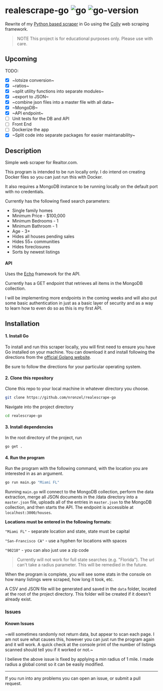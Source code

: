 # realescrape-go ![go](https://img.shields.io/github/languages/top/nronzel/realescrape-go?style=flat-square) ![go-version](https://img.shields.io/badge/Go-v1.20-blue)

Rewrite of my [Python based scraper](https://github.com/nronzel/realescrape)
in Go using the [Colly](https://github.com/gocolly/colly) web scraping framework.

> NOTE This project is for educational purposes only. Please use with care.

## Upcoming

TODO:
- [x] ~lotsize conversion~
- [x] ~ratios~
- [x] ~split utility functions into separate modules~
- [x] ~export to JSON~
- [x] ~combine json files into a master file with all data~
- [x] ~MongoDB~
- [x] ~API endpoint~
- [ ] Unit tests for the DB and API
- [ ] Front End
- [ ] Dockerize the app
- [x] ~Split code into separate packages for easier maintanability~

## Description

Simple web scraper for Realtor.com.

This program is intended to be run locally only.
I do intend on creating Docker files so you can just run this with Docker.

It also requires a MongoDB instance to be running locally on the default port
with no credentials.

Currently has the following fixed search parameters:

- Single family homes
- Minimum Price - $100,000
- Minimum Bedrooms - 1
- Minimum Bathroom - 1
- Age - 3+
- Hides all houses pending sales
- Hides 55+ communities
- Hides foreclosures
- Sorts by newest listings

#### API

Uses the [Echo](https://echo.labstack.com) framework for the API.

Currently has a GET endpoint that retrieves all items in the MongoDB
collection.

I will be implementing more endpoints in the coming weeks and will also put
some basic authentication in just as a basic layer of security and as a way
to learn how to even do so as this is my first API.

## Installation

#### 1. Install Go

To install and run this scraper locally, you will first need to ensure you have
Go installed on your machine. You can download it and install following
the directions from the [official Golang website](https://go.dev/doc/install).

Be sure to follow the directions for your particular operating system.

#### 2. Clone this repository

Clone this repo to your local machine in whatever directory you choose.

```bash
git clone https://github.com/nronzel/realescrape-go
```

Navigate into the project directory

```bash
cd realescrape-go
```

#### 3. Install dependencies

In the root directory of the project, run
```bash
go get .
```

#### 4. Run the program

Run the program with the following command, with the location you are interested
in as an argument.

```bash
go run main.go "Miami FL"
```
Running `main.go` will connect to the MongoDB collection, perform the data
extraction, merge all JSON documents in the /data directory into a `master.json`
file, uploads all of the entries in `master.json` to the MongoDB collection,
and then starts the API. The endpoint is accessible at `localhost:3000/houses`.

**Locations must be entered in the following formats:**

`"Miami FL"` - separate location and state, state must be capital

`"San-Francisco CA"` - use a hyphen for locations with spaces

`"90210"` - you can also just use a zip code

> Currently will not work for full state searches (e.g. "Florida"). The url can't
take a radius parameter. This will be remedied in the future.

When the program is complete, you will see some stats in the console on how many
listings were scraped, how long it took, etc.

A CSV and JSON file will be generated and saved in the `data` folder, located
at the root of the project directory. This folder will be created if it doesn't
already exist.

### Issues

#### Known Issues

~will sometimes randomly not return data, but appear to scan each page.
I am not sure what causes this, however you can just run the program again
and it will work. A quick check at the console print of the number of listings
scanned should tell you if it worked or not.~

I believe the above issue is fixed by applying a min radius of 1 mile. I made
radius a global const so it can be easily modified.

---

If you run into any problems you can open an issue, or submit a pull request.
